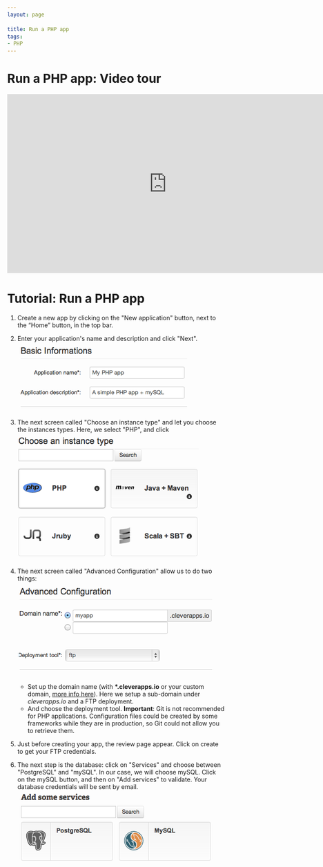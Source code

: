 ```yaml
---
layout: page

title: Run a PHP app
tags:
- PHP
---
```

# Run a PHP app: Video tour 
<p>
<iframe style="width:738px" height="415" src="http://www.youtube.com/embed/jMwhkO3x8KM" frameborder="0" allowfullscreen="allowfullscreen"> </iframe>  
</p>

# Tutorial: Run a PHP app

1. Create a new app by clicking on the "New application" button, next to the “Home” button, in the top bar. 
2. Enter your application's name and description and click "Next".<img class="thumbnail img_doc" src="/img/appphpname.png">
3. The next screen called "Choose an instance type" and let you choose the instances types. Here, we select "PHP", and click  <img class="thumbnail img_doc" src="/img/php.png">
4. The next screen called "Advanced Configuration" allow us to do two things:<img class="thumbnail img_doc" src="/img/advancedconfphp.png">
	* Set up the domain name (with **\*.cleverapps.io** or your custom domain, <a href="/domain-namel">more info here</a>). Here we setup a sub-domain under *cleverapps.io* and a FTP deployment.
	* And choose the deployment tool. **Important**: Git is not recommended for PHP applications. Configuration files could be created by some frameworks while they are in production, so Git could not allow you to retrieve them.

5. Just before creating your app, the review page appear. Click on create to get your FTP credentials.
6. The next step is the database: click on "Services" and choose between "PostgreSQL" and "mySQL". In our case, we will choose mySQL. Click on the mySQL button, and then on "Add services" to validate. Your database credentials will be sent by email. <img class="thumbnail img_doc" src="/img/mysql.png">
